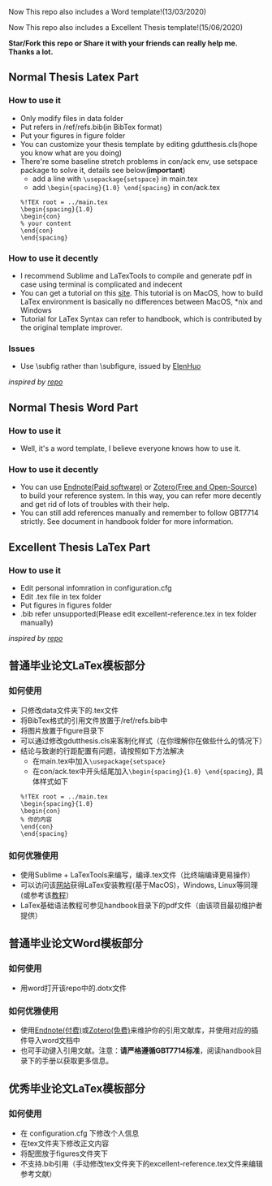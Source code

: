 Now This repo also includes a Word template!(13/03/2020)

Now This repo also includes a Excellent Thesis template!(15/06/2020)

**Star/Fork this repo or Share it with your friends can really help me. Thanks a lot.**

## Normal Thesis Latex Part
### How to use it 

- Only modify files in data folder 
- Put refers in /ref/refs.bib(in BibTex format) 
- Put your figures in figure folder 
- You can customize your thesis template by editing gdutthesis.cls(hope you know what are you doing) 
- There're some baseline stretch problems in con/ack env, use setspace package to solve it, details see below(**important**)
  - add a line with `\usepackage{setspace}` in main.tex
  - add `\begin{spacing}{1.0} \end{spacing}` in con/ack.tex
  ```
  %!TEX root = ../main.tex
  \begin{spacing}{1.0}
  \begin{con}
  % your content
  \end{con}
  \end{spacing}
  ```

### How to use it decently

- I recommend Sublime and LaTexTools to compile and generate pdf in case using terminal is complicated and indecent
- You can get a tutorial on this [site](https://mp.weixin.qq.com/s/E9l9akguR1bOhd-Q4wruCg). This tutorial is on MacOS, how to build LaTex environment is basically no differences between MacOS, *nix and Windows 
- Tutorial for LaTex Syntax can refer to handbook, which is contributed by the original template improver.


### Issues
- Use \subfig rather than \subfigure, issued by [ElenHuo](https://github.com/ElenHuo)


*inspired by [repo](https://github.com/Daniel612/gdutthesis)*

## Normal Thesis Word Part
### How to use it

- Well, it's a word template, I believe everyone knows how to use it.


### How to use it decently
- You can use [Endnote(Paid software)](https://endnote.com/) or [Zotero(Free and Open-Source)](https://www.zotero.org/) to build your reference system. In this way, you can refer more decently and get rid of lots of troubles with their help.
- You can still add references manually and remember to follow GBT7714 strictly. See document in handbook folder for more information.


## Excellent Thesis LaTex Part
### How to use it

- Edit personal infomration in configuration.cfg
- Edit .tex file in tex folder
- Put figures in figures folder
- .bib refer unsupported(Please edit excellent-reference.tex in tex folder manually)

*inspired by [repo](https://github.com/Gnomeek/gdutthesis)*

## 普通毕业论文LaTex模板部分
### 如何使用
- 只修改data文件夹下的.tex文件
- 将BibTex格式的引用文件放置于/ref/refs.bib中
- 将图片放置于figure目录下
- 可以通过修改gdutthesis.cls来客制化样式（在你理解你在做些什么的情况下）
- 结论与致谢的行距配置有问题，请按照如下方法解决
  - 在main.tex中加入`\usepackage{setspace}`
  - 在con/ack.tex中开头结尾加入`\begin{spacing}{1.0} \end{spacing}`, 具体样式如下
  ```
  %!TEX root = ../main.tex
  \begin{spacing}{1.0}
  \begin{con}
  % 你的内容
  \end{con}
  \end{spacing}
  ```

### 如何优雅使用
- 使用Sublime + LaTexTools来编写，编译.tex文件（比终端编译更易操作）
- 可以访问该[网站](https://mp.weixin.qq.com/s/E9l9akguR1bOhd-Q4wruCg)获得LaTex安装教程(基于MacOS)，Windows, Linux等同理(或参考该[教程](https://mp.weixin.qq.com/s/E9l9akguR1bOhd-Q4wruCg)）
- LaTex基础语法教程可参见handbook目录下的pdf文件（由该项目最初维护者提供）

## 普通毕业论文Word模板部分
### 如何使用
- 用word打开该repo中的.dotx文件

### 如何优雅使用
- 使用[Endnote(付费)](https://endnote.com/)或[Zotero(免费)](https://www.zotero.org/)来维护你的引用文献库，并使用对应的插件导入word文档中
- 也可手动键入引用文献。注意：**请严格遵循GBT7714标准**，阅读handbook目录下的手册以获取更多信息。

## 优秀毕业论文LaTex模板部分
### 如何使用
- 在 configuration.cfg 下修改个人信息
- 在tex文件夹下修改正文内容
- 将配图放于figures文件夹下
- 不支持.bib引用（手动修改tex文件夹下的excellent-reference.tex文件来编辑参考文献）

